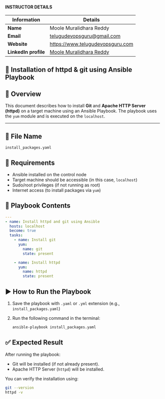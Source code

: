 #### INSTRUCTOR DETAILS

|  Information             | Details                                                                      |
|----------------------    |------------------------------------------------------------------------------|
| **Name**                 | Moole Muralidhara Reddy                                                      |
| **Email**                | telugudevopsguru@gmail.com                                                |
| **Website**              | https://www.telugudevopsguru.com               |
| **LinkedIn profile**     | [Moole Muralidhara Reddy](https://www.linkedin.com/in/moole-muralidhara-reddy) |

## 📄 **Installation of httpd & git using Ansible Playbook**

## 📝 Overview

This document describes how to install **Git** and **Apache HTTP Server (httpd)** on a target machine using an Ansible Playbook. The playbook uses the `yum` module and is executed on the `localhost`.

---

## 📂 File Name

`install_packages.yaml`

## 🧰 Requirements

* Ansible installed on the control node
* Target machine should be accessible (in this case, `localhost`)
* Sudo/root privileges (if not running as root)
* Internet access (to install packages via `yum`)

## 📄 Playbook Contents

```yaml
---
- name: Install httpd and git using Ansible
  hosts: localhost
  become: true
  tasks:
    - name: Install git
      yum:
        name: git
        state: present

    - name: Install httpd
      yum:
        name: httpd
        state: present
```

## ▶️ How to Run the Playbook

1. Save the playbook with `.yaml` or `.yml` extension (e.g., `install_packages.yaml`)
2. Run the following command in the terminal:

   ```bash
   ansible-playbook install_packages.yaml
   ```


## ✅ Expected Result

After running the playbook:

* Git will be installed (if not already present).
* Apache HTTP Server (`httpd`) will be installed.

You can verify the installation using:

```bash
git --version
httpd -v
```
